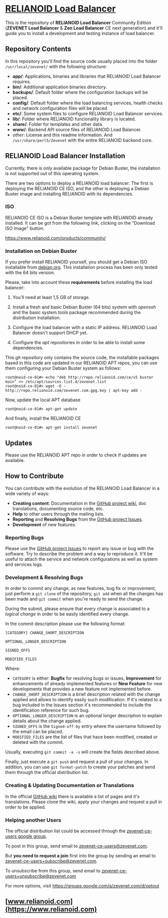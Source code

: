 # [RELIANOID Load Balancer](https://www.relianoid.com)
This is the repository of **RELIANOID Load Balancer** Community Edition (**ZEVENET Load Balancer** & **Zen Load Balancer** CE next generation) and it'll guide you to install a development and testing instance of load balancer.

## Repository Contents
In this repository you'll find the source code usually placed into the folder `/usr/local/zevenet/` with the following structure:
- **app/**: Applications, binaries and libraries that RELIANOID Load Balancer requires.
- **bin/**: Additional application binaries directory. 
- **backups/**: Default folder where the configuration backups will be placed.
- **config/**: Default folder where the load balancing services, health checks and network configuration files will be placed.
- **etc/**: Some system files to configure RELIANOID Load Balancer services.
- **lib/**: Folder where RELIANOID funcionality library is located.
- **share/**: Folder for templates and other data.
- **www/**: Backend API source files of RELIANOID Load Balancer.
- *other*: License and this readme information.
And `/usr/share/perl5/Zevenet` with the entire RELIANOID backend core.

## RELIANOID Load Balancer Installation

Currently, there is only available package for Debian Buster, the installation is not supported out of this operating system.

There are two options to deploy a RELIANOID load balancer: The first is deploying the RELIANOID CE ISO, and the other is deploying a Debian Buster image and installing RELIANOID with its dependencies.

### ISO

RELIANOID CE ISO is a Debian Buster template with RELIANOID already installed. It can be got from the following link, clicking on the "Download ISO image" button.

https://www.relianoid.com/products/community/


### Installation on Debian Buster

If you prefer install RELIANOID yourself, you should get a Debian ISO installable from [debian.org](https://www.debian.org/distrib/). This installation process has been only tested with the 64 bits version.

Please, take into account these **requirements** before installing the load balancer:

1. You'll need at least 1,5 GB of storage.

2. Install a fresh and basic Debian Buster (64 bits) system with *openssh* and the basic system tools package recommended during the distribution installation.

3. Configure the load balancer with a static IP address. RELIANOID Load Balancer doesn't support DHCP yet.

4. Configure the *apt* repositories in order to be able to install some dependencies.


This git repository only contains the source code, the installable packages based in this code are updated in our RELIANOID APT repos, you can use them configuring your Debian Buster system as follows: 

```
root@noid-ce-01#> echo "deb http://repo.relianoid.com/ce/v5 buster main" >> /etc/apt/sources.list.d/zevenet.list
root@noid-ce-01#> wget -O - http://repo.relianoid.com/zevenet.com.gpg.key | apt-key add -
```
Now, update the local APT database
```
root@noid-ce-01#> apt-get update
```
And finally, install the RELIANOID CE
```
root@noid-ce-01#> apt-get install zevenet
```

## Updates

Please use the RELIANOID APT repo in order to check if updates are available. 


## How to Contribute
You can contribute with the evolution of the RELIANOID Load Balancer in a wide variety of ways:

- **Creating content**: Documentation in the [GitHub project wiki](https://github.com/relianoid), doc translations, documenting source code, etc.
- **Help** to other users through the mailing lists.
- **Reporting** and **Resolving Bugs** from the [GitHub project Issues](https://github.com/relianoid).
- **Development** of new features.

### Reporting Bugs
Please use the [GitHub project Issues](https://github.com/relianoid) to report any issue or bug with the software. Try to describe the problem and a way to reproduce it. It'll be useful to attach the service and network configurations as well as system and services logs.

### Development & Resolving Bugs
In order to commit any change, as new features, bug fix or improvement, just perform a `git clone` of the repository, `git add` when all the changes has been made and `git commit` when you're ready to send the change.

During the submit, please ensure that every change is associated to a *logical change* in order to be easily identified every change.

In the commit description please use the following format:
```
[CATEGORY] CHANGE_SHORT_DESCRIPTION

OPTIONAL_LONGER_DESCRIPTION

SIGNED_OFFS

MODIFIED_FILES
```

Where:
- `CATEGORY` is either: **Bugfix** for resolving bugs or issues, **Improvement** for enhancements of already implemented features or **New Feature** for new developments that provides a new feature not implemented before.
- `CHANGE_SHORT_DESCRIPTION` is a brief description related with the change applied and allows to identify easily such modification. If it's related to a bug included in the Issues section it's recommended to include the identification reference for such bug.
- `OPTIONAL_LONGER_DESCRIPTION` is an optional longer description to explain details about the change applied.
- `SIGNED_OFFS` is the `Signed-off-by` entry where the username followed by the email can be placed.
- `MODIFIED_FILES` are the list of files that hace been modified, created or deleted with the commit.

Usually, executing `git commit -a -s` will create the fields described above.

Finally, just execute a `git push` and request a pull of your changes. In addition, you can use `git format-patch` to create your patches and send them through the official distribution list.

### Creating & Updating Documentation or Translations
In the official [GitHub wiki](https://github.com/relianoid) there is available a list of pages and it's translations. Please clone the wiki, apply your changes and request a pull in order to be applied.

### Helping another Users
The official distribution list could be accessed through the [zevenet-ce-users google group](https://groups.google.com/a/zevenet.com/group/zevenet-ce-users/).

To post in this group, send email to [zevenet-ce-users@zevenet.com](mailto:zevenet-ce-users@zevenet.com).

But **you need to request a join** first into the group by sending an email to [zevenet-ce-users+subscribe@zevenet.com](mailto:zevenet-ce-users+subscribe@zevenet.com).

To unsubscribe from this group, send email to zevenet-ce-users+unsubscribe@zevenet.com

For more options, visit https://groups.google.com/a/zevenet.com/d/optout


## [www.relianoid.com](https://www.relianoid.com)
